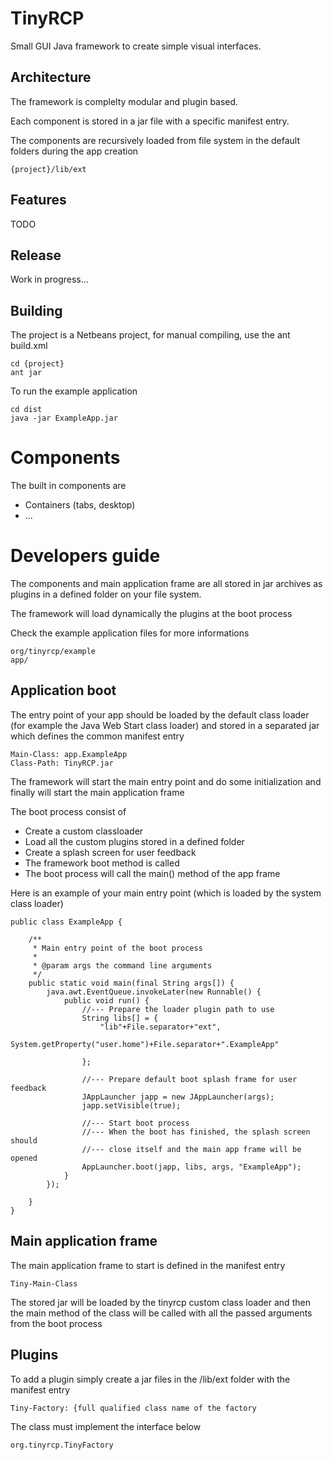 # TinyRCP
Small GUI Java framework to create simple visual interfaces.

## Architecture
The framework is complelty modular and plugin based.

Each component is stored in a jar file with a specific manifest entry.

The components are recursively loaded from file system in the default folders
during the app creation

    {project}/lib/ext

## Features
TODO

## Release
Work in progress...

## Building
The project is a Netbeans project, for manual compiling, use the ant build.xml

    cd {project}
    ant jar

To run the example application

    cd dist
    java -jar ExampleApp.jar


# Components
The built in components are

* Containers (tabs, desktop)
* ... 

# Developers guide
The components and main application frame are all stored in jar archives as plugins
in a defined folder on your file system.

The framework will load dynamically the plugins at the boot process

Check the example application files for more informations

    org/tinyrcp/example
    app/

## Application boot
The entry point of your app should be loaded by the default class loader (for
example the Java Web Start class loader) and stored in a separated jar which
defines the common manifest entry

    Main-Class: app.ExampleApp
    Class-Path: TinyRCP.jar

The framework will start the main entry point and do some initialization and
finally will start the main application frame

The boot process consist of

* Create a custom classloader
* Load all the custom plugins stored in a defined folder
* Create a splash screen for user feedback
* The framework boot method is called
* The boot process will call the main() method of the app frame

Here is an example of your main entry point (which is loaded by the system
class loader)

    public class ExampleApp {

        /**
         * Main entry point of the boot process
         *
         * @param args the command line arguments
         */
        public static void main(final String args[]) {
            java.awt.EventQueue.invokeLater(new Runnable() {
                public void run() {
                    //--- Prepare the loader plugin path to use
                    String libs[] = {
                        "lib"+File.separator+"ext",
                        System.getProperty("user.home")+File.separator+".ExampleApp"

                    };

                    //--- Prepare default boot splash frame for user feedback
                    JAppLauncher japp = new JAppLauncher(args);
                    japp.setVisible(true);

                    //--- Start boot process
                    //--- When the boot has finished, the splash screen should
                    //--- close itself and the main app frame will be opened
                    AppLauncher.boot(japp, libs, args, "ExampleApp");
                }
            });

        }
    }


## Main application frame
The main application frame to start is defined in the manifest entry

    Tiny-Main-Class

The stored jar will be loaded by the tinyrcp custom class loader and then the
main method of the class will be called with all the passed arguments from the
boot process

## Plugins
To add a plugin simply create a jar files in the /lib/ext folder with the manifest entry

    Tiny-Factory: {full qualified class name of the factory

The class must implement the interface below

    org.tinyrcp.TinyFactory
